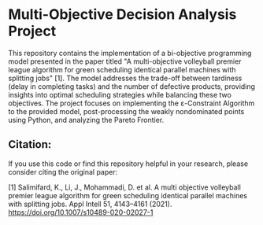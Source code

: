 # Multi-Objective Decision Analysis Project

This repository contains the implementation of a bi-objective programming model presented in the paper titled "A multi-objective volleyball premier league algorithm for green scheduling identical parallel machines with splitting jobs" [1]. The model addresses the trade-off between tardiness (delay in completing tasks) and the number of defective products, providing insights into optimal scheduling strategies while balancing these two objectives. The project focuses on implementing the ε-Constraint Algorithm to the provided model, post-processing the weakly nondominated points using Python, and analyzing the Pareto Frontier.

## Citation:

If you use this code or find this repository helpful in your research, please consider citing the original paper:

[1] Salimifard, K., Li, J., Mohammadi, D. et al. A multi objective volleyball premier league algorithm for green scheduling identical parallel machines with splitting jobs. Appl Intell 51, 4143–4161 (2021). https://doi.org/10.1007/s10489-020-02027-1
